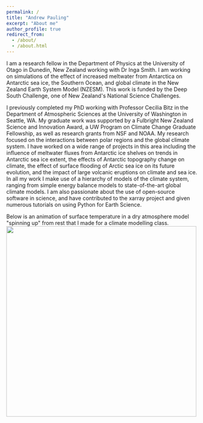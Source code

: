 ```yaml
---
permalink: /
title: "Andrew Pauling"
excerpt: "About me"
author_profile: true
redirect_from: 
  - /about/
  - /about.html
---
```


I am a research fellow in the Department of Physics at the University of Otago in Dunedin, New Zealand working with Dr Inga Smith. I am working on simulations of the effect of increased meltwater from Antarctica on Antarctic sea ice, the Southern Ocean, and global climate in the New Zealand Earth System Model (NZESM). This work is funded by the Deep South Challenge, one of New Zealand's National Science Challenges.

I previously completed my PhD working with Professor Cecilia Bitz in the Department of Atmospheric Sciences at the University of Washington in Seattle, WA. My graduate work was supported by a Fulbright New Zealand Science and Innovation Award, a UW Program on Climate Change Graduate Fellowship, as well as research grants from NSF and NOAA. My research focused on the interactions between polar regions and the global climate system. I have worked on a wide range of projects in this area including the influence of meltwater fluxes from Antarctic ice shelves on trends in Antarctic sea ice extent, the effects of Antarctic topography change on climate, the effect of surface flooding of Arctic sea ice on its future evolution, and the impact of large volcanic eruptions on climate and sea ice. In all my work I make use of a hierarchy of models of the climate system, ranging from simple energy balance models to state-of-the-art global climate models. I am also passionate about the use of open-source software in science, and have contributed to the xarray project and given numerous tutorials on using Python for Earth Science.

Below is an animation of surface temperature in a dry atmosphere model "spinning up" from rest that I made for a climate modelling class.
<img src="/images/HeldSuarez_T_sfc_ctrltopo_movie.gif" width="500" class="center"/>

